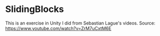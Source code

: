 # SlidingBlocks
This is an exercise in Unity I did from Sebastian Lague's videos.
Source: https://www.youtube.com/watch?v=ZrM7uCxtM6E
